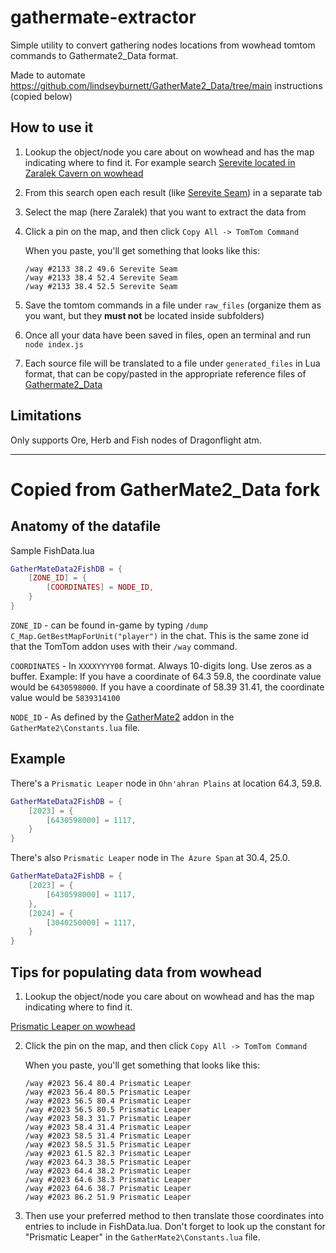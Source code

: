 # gathermate-extractor

Simple utility to convert gathering nodes locations from wowhead tomtom commands to Gathermate2_Data format.

Made to automate https://github.com/lindseyburnett/GatherMate2_Data/tree/main instructions (copied below)

## How to use it

1. Lookup the object/node you care about on wowhead and has the map indicating where to find it.
   For example search [Serevite located in Zaralek Cavern on wowhead](https://www.wowhead.com/objects/name:serevite?filter=1;14022;0)
2. From this search open each result (like [Serevite Seam](https://www.wowhead.com/object=381106/serevite-seam)) in a separate tab
3. Select the map (here Zaralek) that you want to extract the data from
4. Click a pin on the map, and then click `Copy All -> TomTom Command`

   When you paste, you'll get something that looks like this:

   ```
   /way #2133 38.2 49.6 Serevite Seam
   /way #2133 38.4 52.4 Serevite Seam
   /way #2133 38.4 52.5 Serevite Seam
   ```

5. Save the tomtom commands in a file under `raw_files` (organize them as you want, but they **must not** be located inside subfolders)
6. Once all your data have been saved in files, open an terminal and run `node index.js`
7. Each source file will be translated to a file under `generated_files` in Lua format, that can be copy/pasted in the appropriate reference files of [Gathermate2_Data](https://www.curseforge.com/wow/addons/gathermate2_data)

## Limitations

Only supports Ore, Herb and Fish nodes of Dragonflight atm.

---

# Copied from GatherMate2_Data fork

## Anatomy of the datafile

Sample FishData.lua

```lua
GatherMateData2FishDB = {
	[ZONE_ID] = {
		[COORDINATES] = NODE_ID,
	}
}
```

`ZONE_ID` - can be found in-game by typing `/dump C_Map.GetBestMapForUnit("player")` in the chat. This is the same zone id that the TomTom addon uses with their `/way` command.

`COORDINATES` - In `XXXXYYYY00` format. Always 10-digits long. Use zeros as a buffer. Example: If you have a coordinate of 64.3 59.8, the coordinate value would be `6430598000`. If you have a coordinate of 58.39 31.41, the coordinate value would be `5839314100`

`NODE_ID` - As defined by the [GatherMate2](https://www.curseforge.com/wow/addons/gathermate2) addon in the `GatherMate2\Constants.lua` file.

## Example

There's a `Prismatic Leaper` node in `Ohn'ahran Plains` at location 64.3, 59.8.

```lua
GatherMateData2FishDB = {
	[2023] = {
		[6430598000] = 1117,
	}
}
```

There's also `Prismatic Leaper` node in `The Azure Span` at 30.4, 25.0.

```lua
GatherMateData2FishDB = {
	[2023] = {
		[6430598000] = 1117,
	},
    [2024] = {
        [3040250000] = 1117,
    }
}
```

## Tips for populating data from wowhead

1. Lookup the object/node you care about on wowhead and has the map indicating where to find it.

[Prismatic Leaper on wowhead](https://www.wowhead.com/item=200061/prismatic-leaper)

2. Click the pin on the map, and then click `Copy All -> TomTom Command`

   When you paste, you'll get something that looks like this:

   ```
   /way #2023 56.4 80.4 Prismatic Leaper
   /way #2023 56.4 80.5 Prismatic Leaper
   /way #2023 56.5 80.4 Prismatic Leaper
   /way #2023 56.5 80.5 Prismatic Leaper
   /way #2023 58.3 31.7 Prismatic Leaper
   /way #2023 58.4 31.4 Prismatic Leaper
   /way #2023 58.5 31.4 Prismatic Leaper
   /way #2023 58.5 31.5 Prismatic Leaper
   /way #2023 61.5 82.3 Prismatic Leaper
   /way #2023 64.3 38.5 Prismatic Leaper
   /way #2023 64.4 38.2 Prismatic Leaper
   /way #2023 64.6 38.3 Prismatic Leaper
   /way #2023 64.6 38.7 Prismatic Leaper
   /way #2023 86.2 51.9 Prismatic Leaper
   ```

3. Then use your preferred method to then translate those coordinates into entries to include in FishData.lua. Don't forget to look up the constant for "Prismatic Leaper" in the `GatherMate2\Constants.lua` file.
